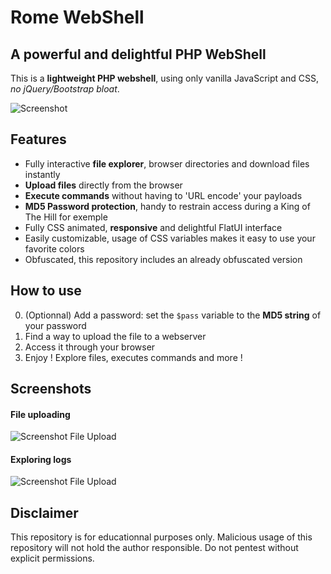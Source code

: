 # Rome WebShell

## A powerful and delightful PHP WebShell

This is a **lightweight PHP webshell**, using only vanilla JavaScript and CSS, _no jQuery/Bootstrap bloat_.

![Screenshot](https://i.imgur.com/mSuyxlS.png)

## Features

- Fully interactive **file explorer**, browser directories and download files instantly
- **Upload files** directly from the browser
- **Execute commands** without having to 'URL encode' your payloads
- **MD5 Password protection**, handy to restrain access during a King of The Hill for exemple
- Fully CSS animated, **responsive** and delightful FlatUI interface
- Easily customizable, usage of CSS variables makes it easy to use your favorite colors
- Obfuscated, this repository includes an already obfuscated version

## How to use

0. (Optionnal) Add a password: set the `$pass` variable to the **MD5 string** of your password
1. Find a way to upload the file to a webserver
2. Access it through your browser
3. Enjoy ! Explore files, executes commands and more !

## Screenshots

#### File uploading

![Screenshot File Upload](https://i.imgur.com/MIH4H6W.png)

#### Exploring logs

![Screenshot File Upload](https://i.imgur.com/4yD7f7d.png)

## Disclaimer

This repository is for educationnal purposes only.
Malicious usage of this repository will not hold the author responsible.
Do not pentest without explicit permissions.
